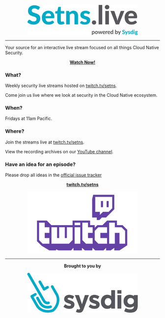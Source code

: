 <p align="center"><img src="img/Setns.live-rgb.png" width="360"></p>


<hr>

Your source for an interactive live stream focused on all things Cloud Native Security.

</center>

<p align="center"><b><a href="twitch.tv/setns">Watch Now!</a></b></p>

### What?

Weekly security live streams hosted on [twitch.tv/setns](https://twitch.tv/setns).

Come join us live where we look at security in the Cloud Native ecosystem.

### When?

Fridays at 11am Pacific.

### Where?

Join the streams live at [twitch.tv/setns](twitch.tv/setns).

View the recording archives on our [YouTube channel](https://www.youtube.com/playlist?list=PLrUjPk-W0ladAEX5maGkHroiJVfQCh-kj). 

### Have an idea for an episode?

Please drop all ideas in the [official issue tracker](https://github.com/setns/live/issues)

<p align="center"><b><a href="https://twitch.tv/setns">twitch.tv/setns</a></b></p>
<p align="center"><a href="https://twitch.tv/setns"><img src="img/Twitch.png" width="360"></a></p>


<hr>

<p align="center"><b>Brought to you by</b></p>

<p align="center"><a href="https://bit.ly/2K479wO"><img src="img/SysdigLogo.png" width="360"></a></p>
